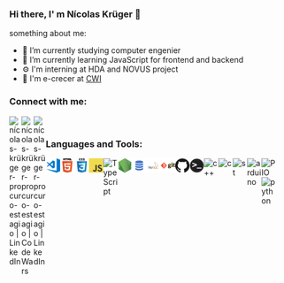### Hi there, I' m Nícolas Krüger  👋



something about me:

- 🔭 I’m currently studying computer engenier 
- 🌱 I’m currently learning JavaScript for frontend and backend
- :gear: I'm interning at HDA and NOVUS project
- :gun: I'm e-crecer at [CWI](https://crescer.cwi.com.br/)
### Connect with me:

[<img align="left" alt="nícolas-krüger-procuro-estagio | LinkedIn" width="22px" src="https://cdn4.iconfinder.com/data/icons/logos-and-brands-1/512/160_Hackerrank_logo_logos-512.png" />](https://www.hackerrank.com/nicolas_nkruger)

[<img align="left" alt="nícolas-krüger-procuro-estagio | CodeWars" width="22px" src="https://cdn0.iconfinder.com/data/icons/a-s-social-set/256/codewars-512.png" />](https://www.codewars.com/users/nicolaskruger)
[<img align="left" alt="nícolas-krüger-procuro-estagio | LinkedIn" width="22px" src="https://cdn.jsdelivr.net/npm/simple-icons@v3/icons/linkedin.svg" />](https://www.linkedin.com/in/n%C3%ADcolas-kr%C3%BCger-procuro-estagio/)

<br />

### Languages and Tools:

<img align="left" alt="Visual Studio Code" width="26px" src="https://raw.githubusercontent.com/github/explore/80688e429a7d4ef2fca1e82350fe8e3517d3494d/topics/visual-studio-code/visual-studio-code.png" />
<img align="left" alt="HTML5" width="26px" src="https://raw.githubusercontent.com/github/explore/80688e429a7d4ef2fca1e82350fe8e3517d3494d/topics/html/html.png" />
<img align="left" alt="CSS3" width="26px" src="https://raw.githubusercontent.com/github/explore/80688e429a7d4ef2fca1e82350fe8e3517d3494d/topics/css/css.png" />
<img align="left" alt="JavaScript" width="26px" src="https://raw.githubusercontent.com/github/explore/80688e429a7d4ef2fca1e82350fe8e3517d3494d/topics/javascript/javascript.png" />
<img align="left" alt="TypeScript" width="26px" src="https://upload.wikimedia.org/wikipedia/commons/thumb/4/4c/Typescript_logo_2020.svg/1200px-Typescript_logo_2020.svg.png" />
<img align="left" alt="Node.js" width="26px" src="https://raw.githubusercontent.com/github/explore/80688e429a7d4ef2fca1e82350fe8e3517d3494d/topics/nodejs/nodejs.png" />
<img align="left" alt="SQL" width="26px" src="https://raw.githubusercontent.com/github/explore/80688e429a7d4ef2fca1e82350fe8e3517d3494d/topics/sql/sql.png" />
<img align="left" alt="MySQL" width="26px" src="https://raw.githubusercontent.com/github/explore/80688e429a7d4ef2fca1e82350fe8e3517d3494d/topics/mysql/mysql.png" />
<img align="left" alt="Git" width="26px" src="https://raw.githubusercontent.com/github/explore/80688e429a7d4ef2fca1e82350fe8e3517d3494d/topics/git/git.png" />
<img align="left" alt="GitHub" width="26px" src="https://raw.githubusercontent.com/github/explore/78df643247d429f6cc873026c0622819ad797942/topics/github/github.png" />
<img align="left" alt="Terminal" width="26px" src="https://raw.githubusercontent.com/github/explore/80688e429a7d4ef2fca1e82350fe8e3517d3494d/topics/terminal/terminal.png" />
<img align="left" alt="c++" width="26px" src="https://upload.wikimedia.org/wikipedia/commons/thumb/1/18/ISO_C%2B%2B_Logo.svg/306px-ISO_C%2B%2B_Logo.svg.png" />
<img align="left" alt="c" width="26px" src="https://seeklogo.com/images/C/c-logo-672525892C-seeklogo.com.png" />
<img align="left" alt="st" width="26px" src="https://upload.wikimedia.org/wikipedia/en/thumb/f/f3/STMicroelectronics_logo.svg/1200px-STMicroelectronics_logo.svg.png" />
<img align="left" alt="arduino" width="26px" src="https://upload.wikimedia.org/wikipedia/commons/thumb/8/87/Arduino_Logo.svg/1280px-Arduino_Logo.svg.png" />
<img align="left" alt="PIO" width="26px" src="https://cdn.worldvectorlogo.com/logos/platformio.svg" />
<img align="left" alt="python" width="26px" src="https://upload.wikimedia.org/wikipedia/commons/thumb/c/c3/Python-logo-notext.svg/1200px-Python-logo-notext.svg.png" />
